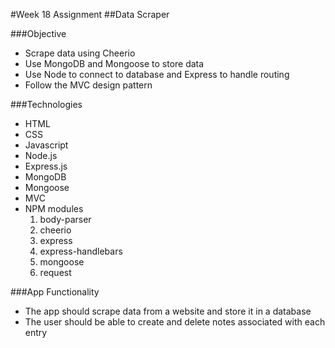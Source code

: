 #Week 18 Assignment
##Data Scraper

###Objective

* Scrape data using Cheerio
* Use MongoDB and Mongoose to store data
* Use Node to connect to database and Express to handle routing
* Follow the MVC design pattern

###Technologies

* HTML
* CSS
* Javascript
* Node.js
* Express.js
* MongoDB
* Mongoose
* MVC
* NPM modules
  	1. body-parser
	2. cheerio
	3. express
	4. express-handlebars
	5. mongoose
	6. request

###App Functionality

* The app should scrape data from a website and store it in a database
* The user should be able to create and delete notes associated with each entry
